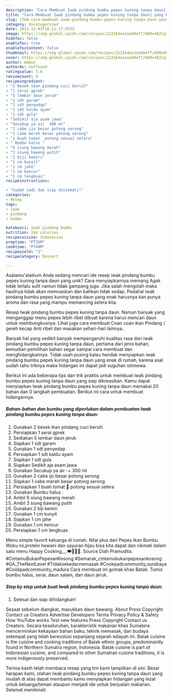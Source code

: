 ```yaml
---
description: "Cara Membuat Iwak pindang bumbu pepes kuning tanpa daun{ yang Menggugah Selera"
title: "Cara Membuat Iwak pindang bumbu pepes kuning tanpa daun{ yang Menggugah Selera"
slug: 1760-cara-membuat-iwak-pindang-bumbu-pepes-kuning-tanpa-daun-yang-menggugah-selera
category: Uncategorized
date: 2022-12-03T16:11:17.033Z
image: https://img-global.cpcdn.com/recipes/2231b4ee1ea68eff/680x482cq70/iwak-pindang-bumbu-pepes-kuning-tanpa-daun-foto-resep-utama.jpg
hideToc: false
enableToc: true
enableTocContent: false
thumbnail: https://img-global.cpcdn.com/recipes/2231b4ee1ea68eff/680x482cq70/iwak-pindang-bumbu-pepes-kuning-tanpa-daun-foto-resep-utama.jpg
cover: https://img-global.cpcdn.com/recipes/2231b4ee1ea68eff/680x482cq70/iwak-pindang-bumbu-pepes-kuning-tanpa-daun-foto-resep-utama.jpg
author: Admin
authorAv: notfound
ratingvalue: 3.6
reviewcount: 4
recipeingredient:
- "2 besek ikan pindang cuci bersih"
- "1 serai gprek"
- "5 lembar daun jeruk"
- "1 sdt garam"
- "1 sdt penyedap"
- "1 sdt kaldu ayam"
- "1 sdt gula"
- "Sedikit aja asam jawa"
- "Secukup ya air  300 ml"
- "2 cabe ijo besar potong serong"
- "1 cabe merah besar potong serong"
- "1 buah tomat  potong sesuai selera"
- " Bumbu halus "
- "6 siung bawang merah"
- "3 siung bawang putih"
- "2 biji kemiri"
- "1 cm kunyit"
- "1 cm jahe"
- "1 cm kencur"
- "1 cm lengkuas"
recipeinstructions:

- "Sudah jadi dan siap dinikmati!"
categories:
- Resep
tags:
- iwak
- pindang
- bumbu

katakunci: iwak pindang bumbu 
nutrition: 244 calories
recipecuisine: Indonesian
preptime: "PT35M"
cooktime: "PT49M"
recipeyield: "2"
recipecategory: Dessert

---
```



Asalamu'alaikum Anda sedang mencari ide resep iwak pindang bumbu pepes kuning tanpa daun yang unik? Cara menyiapkannya memang Agak tidak terlalu sulit namun tidak gampang juga. Jika salah mengolah maka hasilnya tidak akan memuaskan dan bahkan tidak sedap. Padahal iwak pindang bumbu pepes kuning tanpa daun yang enak harusnya kan punya aroma dan rasa yang mampu memancing selera kita.


Resep Iwak pindang bumbu pepes kuning tanpa daun. Namun banyak yang menganggap menu pepes lebih ribet dibuat karena harus mencari daun untuk membungkusnya. Lihat juga cara membuat Coan coan ikan Pindang / gereh kecap Anti ribet dan masakan sehari-hari lainnya..

Banyak hal yang sedikit banyak mempengaruhi kualitas rasa dari iwak pindang bumbu pepes kuning tanpa daun, pertama dari jenis bahan, kemudian pemilihan bahan segar sampai cara membuat dan menghidangkannya. Tidak usah pusing kalau hendak menyiapkan iwak pindang bumbu pepes kuning tanpa daun yang enak di rumah, karena asal sudah tahu triknya maka hidangan ini dapat jadi suguhan istimewa.


Berikut ini ada beberapa tips dan trik praktis untuk membuat iwak pindang bumbu pepes kuning tanpa daun yang siap dikreasikan. Kamu dapat menyiapkan Iwak pindang bumbu pepes kuning tanpa daun memakai 20 bahan dan 0 langkah pembuatan. Berikut ini cara untuk membuat hidangannya.

<!--inarticleads1-->

##### Bahan-bahan dan bumbu yang diperlukan dalam pembuatan Iwak pindang bumbu pepes kuning tanpa daun:

1. Gunakan 2 besek ikan pindang cuci bersih
1. Persiapkan 1 serai gprek
1. Sediakan 5 lembar daun jeruk
1. Siapkan 1 sdt garam
1. Gunakan 1 sdt penyedap
1. Persiapkan 1 sdt kaldu ayam
1. Siapkan 1 sdt gula
1. Siapkan Sedikit aja asam jawa
1. Gunakan Secukup ya air -+ 300 ml
1. Gunakan 2 cabe ijo besar potong serong
1. Siapkan 1 cabe merah besar potong serong
1. Persiapkan 1 buah tomat 🍅 potong sesuai selera
1. Gunakan  Bumbu halus :
1. Ambil 6 siung bawang merah
1. Ambil 3 siung bawang putih
1. Gunakan 2 biji kemiri
1. Gunakan 1 cm kunyit
1. Siapkan 1 cm jahe
1. Gunakan 1 cm kencur
1. Persiapkan 1 cm lengkuas


Menu simple favorit keluarga di rumah. Nilai plus dari Pepes Ikan Bumbu Woku ini,protein hewani dan sayuran hijau bisa kita dapat dan nikmati dalam satu menu Happy Cooking,,,,🍽️🍚🥗🥣. Source Diah Pramudita. #CintamuBukanPepesanKosong #Semarak_cintamubukanpepesankosong #GA_TheNextLevel #Tidaksekedarmemasak #Cookpadcommunity_surabaya #Cookpadcommunity_madura Cara membuat mi gomak khas Batak. Tumis bumbu halus, serai, daun salam, dan daun jeruk. 

<!--inarticleads2-->

##### Step by step untuk buat Iwak pindang bumbu pepes kuning tanpa daun:


1. Selesai dan siap dihidangkan!

Sesaat sebelum diangkat, masukkan daun bawang. About Press Copyright Contact us Creators Advertise Developers Terms Privacy Policy &amp; Safety How YouTube works Test new features Press Copyright Contact us Creators. Secara keseluruhan, karakteristik makanan khas Sumatera mencerminkan kekayaan bahan baku, teknik memasak, dan budaya setempat yang telah berevolusi sepanjang sejarah wilayah ini. Batak cuisine is the cuisine and cooking traditions of Batak ethnic groups, predominantly found in Northern Sumatra region, Indonesia. Batak cuisine is part of Indonesian cuisine, and compared to other Sumatran cuisine traditions, it is more indigenously preserved. 

Terima kasih telah membaca resep yang tim kami tampilkan di sini. Besar harapan kami, olahan Iwak pindang bumbu pepes kuning tanpa daun yang mudah di atas dapat membantu kamu menyiapkan hidangan yang lezat untuk keluarga/teman ataupun menjadi ide untuk berjualan makanan. Selamat menikmati
